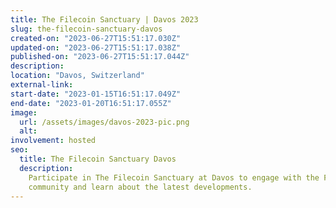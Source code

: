 ```yaml
---
title: The Filecoin Sanctuary | Davos 2023
slug: the-filecoin-sanctuary-davos
created-on: "2023-06-27T15:51:17.030Z"
updated-on: "2023-06-27T15:51:17.038Z"
published-on: "2023-06-27T15:51:17.044Z"
description:
location: "Davos, Switzerland"
external-link:
start-date: "2023-01-15T16:51:17.049Z"
end-date: "2023-01-20T16:51:17.055Z"
image:
  url: /assets/images/davos-2023-pic.png
  alt:
involvement: hosted
seo:
  title: The Filecoin Sanctuary Davos
  description:
    Participate in The Filecoin Sanctuary at Davos to engage with the Filecoin
    community and learn about the latest developments.
---
```

